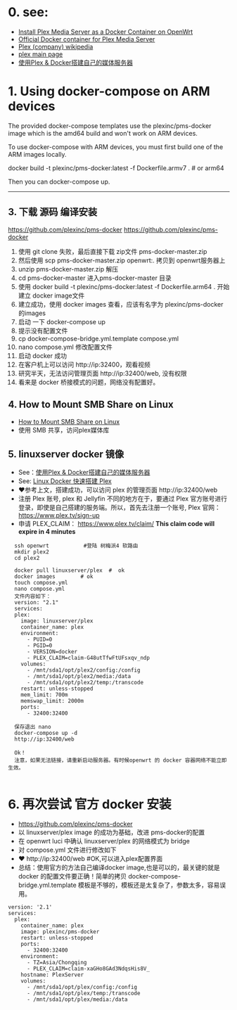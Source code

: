 # 0. see:
- [Install Plex Media Server as a Docker Container on OpenWrt](https://wiki.seeedstudio.com/OpenWrt-Plex-Media-Server-on-Docker/)
- [Official Docker container for Plex Media Server](https://github.com/plexinc/pms-docker)
- [Plex (company) wikipedia](https://en.wikipedia.org/wiki/Plex_(company))
- [plex main page](https://www.plex.tv/)
- [使用Plex & Docker搭建自己的媒体服务器](https://blog.hinatarin.com/2021/04/21/set-up-your-own-media-server-with-plex-and-docker/)

# 1. Using docker-compose on ARM devices

The provided docker-compose templates use the plexinc/pms-docker image which is the amd64 build and won't work on ARM devices.

To use docker-compose with ARM devices, you must first build one of the ARM images locally.

docker build -t plexinc/pms-docker:latest -f Dockerfile.armv7 . # or arm64

Then you can docker-compose up.

---------------------------
## 3. 下载 源码 编译安装
https://github.com/plexinc/pms-docker
https://github.com/plexinc/pms-docker
1. 使用  git clone 失败，最后直接下载 zip文件 pms-docker-master.zip
2. 然后使用 scp pms-docker-master.zip openwrt:. 拷贝到 openwrt服务器上
3. unzip pms-docker-master.zip 解压
4. cd pms-docker-master 进入pms-docker-master 目录
5. 使用 docker build -t plexinc/pms-docker:latest -f Dockerfile.arm64 . 开始建立 docker image文件
6. 建立成功，使用 docker images 查看，应该有名字为 plexinc/pms-docker 的images
7. 启动 一下 docker-compose up
8. 提示没有配置文件 
9. cp docker-compose-bridge.yml.template compose.yml
10. nano compose.yml 修改配置文件
11. 启动 docker 成功
12. 在客户机上可以访问 http://ip:32400，观看视频
13. 研究半天，无法访问管理页面 http://ip:32400/web, 没有权限
14. 看来是 docker 桥接模式的问题，网络没有配置好。


## 4. How to Mount SMB Share on Linux
  - [How to Mount SMB Share on Linux](https://linoxide.com/howto-mount-smb-filesystem-using-etcfstab/)
  - 使用 SMB 共享，访问plex媒体库

## 5. linuxserver docker 镜像 
 - See：[使用Plex & Docker搭建自己的媒体服务器](https://blog.hinatarin.com/2021/04/21/set-up-your-own-media-server-with-plex-and-docker/)
 - See: [Linux Docker 快速搭建 Plex](https://vamev.com/plex/plex-docker.html)
 - ❤️参考上文，搭建成功，可以访问 plex 的管理页面 http://ip:32400/web
 - 注册 Plex 账号,  plex 和 Jellyfin 不同的地方在于，要通过 Plex 官方账号进行登录，即使是自己搭建的服务端。所以，首先去注册一个账号, Plex 官网：https://www.plex.tv/sign-up
 - 申请 PLEX_CLAIM： https://www.plex.tv/claim/           **This claim code will expire in 4 minutes**

```
  ssh openwrt           #登陆 树梅派4 软路由
  mkdir plex2
  cd plex2
  
  docker pull linuxserver/plex  #  ok
  docker images        # ok
  touch compose.yml
  nano compose.yml
  文件内容如下：
  version: "2.1"
  services:
  plex:
    image: linuxserver/plex
    container_name: plex
    environment:
      - PUID=0
      - PGID=0
      - VERSION=docker
      - PLEX_CLAIM=claim-G48utTfwFtUFsxqv_ndp
    volumes:
      - /mnt/sda1/opt/plex2/config:/config
      - /mnt/sda1/opt/plex2/media:/data
      - /mnt/sda1/opt/plex2/temp:/transcode
    restart: unless-stopped
    mem_limit: 700m
    memswap_limit: 2000m
    ports:
      - 32400:32400

  保存退出 nano 
  docker-compose up -d
  http://ip:32400/web
  
  Ok！
  注意，如果无法链接，请重新启动服务器。有时候openwrt 的 docker 容器网络不能立即生效。
  
```

# 6. 再次尝试 官方 docker 安装
- https://github.com/plexinc/pms-docker
- 以 linuxserver/plex image 的成功为基础，改进 pms-docker的配置
- 在 openwrt luci 中确认 linuxserver/plex 的网络模式为 bridge
- 对 compose.yml 文件进行修改如下
- ❤️ http://ip:32400/web   #OK,可以进入plex配置界面 
- 总结：使用官方的方法自己编译docker image,也是可以的，最关键的就是docker 的配置文件要正确！简单的拷贝 docker-compose-bridge.yml.template 模板是不够的，模板还是太复杂了，参数太多，容易误用。


```
version: '2.1'
services:
  plex:
    container_name: plex
    image: plexinc/pms-docker
    restart: unless-stopped
    ports:
      - 32400:32400
    environment:
      - TZ=Asia/Chongqing
      - PLEX_CLAIM=claim-xaGHo8GAd3NdqsHis8V_
    hostname: PlexServer
    volumes:
      - /mnt/sda1/opt/plex/config:/config
      - /mnt/sda1/opt/plex/temp:/transcode
      - /mnt/sda1/opt/plex/media:/data


```
